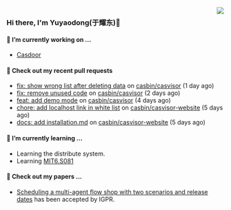 <img align="right" src="https://github-readme-stats.vercel.app/api?username=leo220yuyaodog&show_icons=true&icon_color=805AD5&text_color=718096&bg_color=ffffff&hide_title=true" />

### Hi there, I'm Yuyaodong(于耀东)👋
#### 🔭 I’m currently working on ...
- [Casdoor](https://github.com/casdoor)

#### 🔨 Check out my recent pull requests

- [fix: show wrong list after deleting data](https://github.com/casbin/casvisor/pull/36) on [casbin/casvisor](https://github.com/casbin/casvisor) (1 day ago)
- [fix: remove unused code](https://github.com/casbin/casvisor/pull/35) on [casbin/casvisor](https://github.com/casbin/casvisor) (2 days ago)
- [feat: add demo mode](https://github.com/casbin/casvisor/pull/30) on [casbin/casvisor](https://github.com/casbin/casvisor) (4 days ago)
- [chore: add localhost link in white list](https://github.com/casbin/casvisor-website/pull/9) on [casbin/casvisor-website](https://github.com/casbin/casvisor-website) (5 days ago)
- [docs: add installation.md](https://github.com/casbin/casvisor-website/pull/8) on [casbin/casvisor-website](https://github.com/casbin/casvisor-website) (5 days ago)

#### 🌱 I’m currently learning ...
- Learning the distribute system.
- Learning [MIT6.S081](https://pdos.csail.mit.edu/6.828/2021/schedule.html)

#### 📜 Check out my papers ...
- [Scheduling a multi-agent flow shop with two scenarios and release dates](https://www.tandfonline.com/doi/full/10.1080/00207543.2023.2188646) has been accepted by IGPR.

